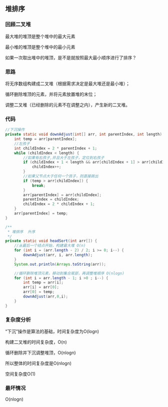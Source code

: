 ## 堆排序



### 回顾二叉堆

最大堆的堆顶是整个堆中的最大元素

最小堆的堆顶是整个堆中的最小元素

如果一次取出堆中的堆顶，是不是就按照最大最小顺序进行了排序？



### 思路

将无序数组构建成二叉堆（根据需求决定是最大堆还是最小堆）；

循环删除堆顶的元素，并将元素放置堆的末位；

调整二叉堆（已经删除的元素不在调整之内），产生新的二叉堆。



### 代码

```java
//下沉操作
private static void downAdjust(int[] arr, int parentIndex, int length) {
    int temp = arr[parentIndex];
    //左孩子
    int childIndex = 2 * parentIndex + 1;
    while (childIndex < length) {
        //如果有右孩子,并且大于左孩子，定位到右孩子
        if (childIndex + 1 < length && arr[childIndex + 1] > arr[childIndex]) {
            childIndex++;
        }
        //如果父节点大于任何一个孩子，则直接跳出
        if (temp > arr[childIndex]) {
            break;
        }
        arr[parentIndex] = arr[childIndex];
        parentIndex = childIndex;
        childIndex = 2 * childIndex + 1;
    }
    arr[parentIndex] = temp;
}

/**
 * 堆排序  升序
 */
private static void headSort(int arr[]) {
    //从最后一个结点开始，构建最大堆 O(n)
    for (int i = (arr.length - 2) / 2; i >= 0; i--) {
        downAdjust(arr, i, arr.length);
    }
    System.out.println(Arrays.toString(arr));

    //循环删除堆顶元素，移动到集合尾部，再调整堆顺序 O(nlogn)
    for (int i = arr.length - 1; i >0 ; i--) {
        int temp = arr[i];
        arr[i] = arr[0];
        arr[0] = temp;
        downAdjust(arr,0,i);
    }
}
```



### 复杂度分析

“下沉”操作是算法的基础，时间复杂度为O(logn)

构建二叉堆的时间复杂度，O(n)

循环删除并下沉调整堆顶，O(nlogn)

所以整体的时间复杂度是O(nlogn)

空间复杂度O(1)

### 最坏情况

O(nlogn)